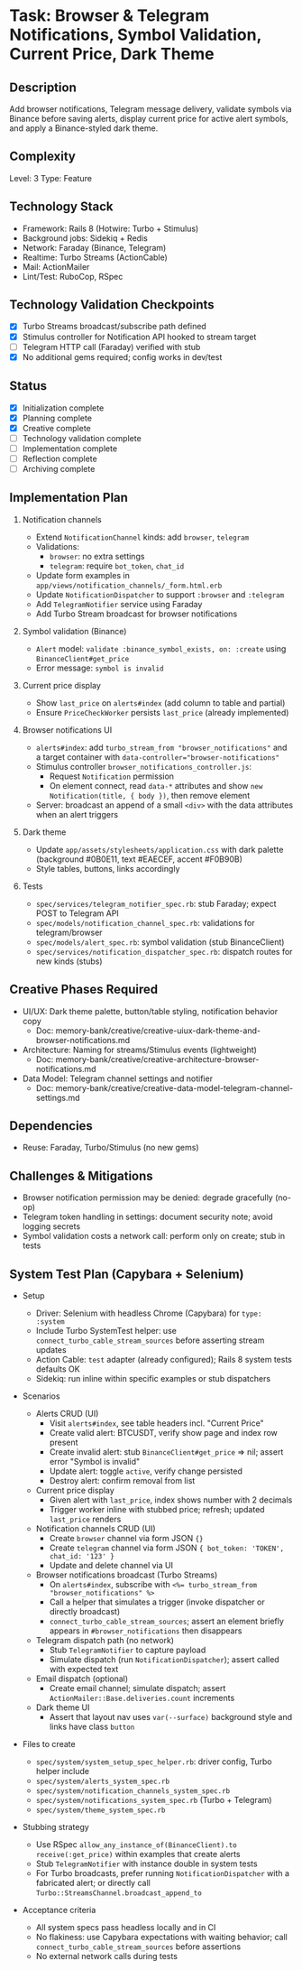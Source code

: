 # Task: Browser & Telegram Notifications, Symbol Validation, Current Price, Dark Theme

## Description
Add browser notifications, Telegram message delivery, validate symbols via Binance before saving alerts, display current price for active alert symbols, and apply a Binance-styled dark theme.

## Complexity
Level: 3
Type: Feature

## Technology Stack
- Framework: Rails 8 (Hotwire: Turbo + Stimulus)
- Background jobs: Sidekiq + Redis
- Network: Faraday (Binance, Telegram)
- Realtime: Turbo Streams (ActionCable)
- Mail: ActionMailer
- Lint/Test: RuboCop, RSpec

## Technology Validation Checkpoints
- [x] Turbo Streams broadcast/subscribe path defined
- [x] Stimulus controller for Notification API hooked to stream target
- [ ] Telegram HTTP call (Faraday) verified with stub
- [x] No additional gems required; config works in dev/test

## Status
- [x] Initialization complete
- [x] Planning complete
- [x] Creative complete
- [ ] Technology validation complete
- [ ] Implementation complete
- [ ] Reflection complete
- [ ] Archiving complete

## Implementation Plan
1) Notification channels
   - Extend `NotificationChannel` kinds: add `browser`, `telegram`
   - Validations:
     - `browser`: no extra settings
     - `telegram`: require `bot_token`, `chat_id`
   - Update form examples in `app/views/notification_channels/_form.html.erb`
   - Update `NotificationDispatcher` to support `:browser` and `:telegram`
   - Add `TelegramNotifier` service using Faraday
   - Add Turbo Stream broadcast for browser notifications

2) Symbol validation (Binance)
   - `Alert` model: `validate :binance_symbol_exists, on: :create` using `BinanceClient#get_price`
   - Error message: `symbol is invalid`

3) Current price display
   - Show `last_price` on `alerts#index` (add column to table and partial)
   - Ensure `PriceCheckWorker` persists `last_price` (already implemented)

4) Browser notifications UI
   - `alerts#index`: add `turbo_stream_from "browser_notifications"` and a target container with `data-controller="browser-notifications"`
   - Stimulus controller `browser_notifications_controller.js`:
     - Request `Notification` permission
     - On element connect, read `data-*` attributes and show `new Notification(title, { body })`, then remove element
   - Server: broadcast an append of a small `<div>` with the data attributes when an alert triggers

5) Dark theme
   - Update `app/assets/stylesheets/application.css` with dark palette (background #0B0E11, text #EAECEF, accent #F0B90B)
   - Style tables, buttons, links accordingly

6) Tests
   - `spec/services/telegram_notifier_spec.rb`: stub Faraday; expect POST to Telegram API
   - `spec/models/notification_channel_spec.rb`: validations for telegram/browser
   - `spec/models/alert_spec.rb`: symbol validation (stub BinanceClient)
   - `spec/services/notification_dispatcher_spec.rb`: dispatch routes for new kinds (stubs)

## Creative Phases Required
- UI/UX: Dark theme palette, button/table styling, notification behavior copy
  - Doc: memory-bank/creative/creative-uiux-dark-theme-and-browser-notifications.md
- Architecture: Naming for streams/Stimulus events (lightweight)
  - Doc: memory-bank/creative/creative-architecture-browser-notifications.md
- Data Model: Telegram channel settings and notifier
  - Doc: memory-bank/creative/creative-data-model-telegram-channel-settings.md

## Dependencies
- Reuse: Faraday, Turbo/Stimulus (no new gems)

## Challenges & Mitigations
- Browser notification permission may be denied: degrade gracefully (no-op)
- Telegram token handling in settings: document security note; avoid logging secrets
- Symbol validation costs a network call: perform only on create; stub in tests

## System Test Plan (Capybara + Selenium)

- Setup
  - Driver: Selenium with headless Chrome (Capybara) for `type: :system`
  - Include Turbo SystemTest helper: use `connect_turbo_cable_stream_sources` before asserting stream updates
  - Action Cable: `test` adapter (already configured); Rails 8 system tests defaults OK
  - Sidekiq: run inline within specific examples or stub dispatchers

- Scenarios
  - Alerts CRUD (UI)
    - Visit `alerts#index`, see table headers incl. "Current Price"
    - Create valid alert: BTCUSDT, verify show page and index row present
    - Create invalid alert: stub `BinanceClient#get_price` => nil; assert error "Symbol is invalid"
    - Update alert: toggle `active`, verify change persisted
    - Destroy alert: confirm removal from list
  - Current price display
    - Given alert with `last_price`, index shows number with 2 decimals
    - Trigger worker inline with stubbed price; refresh; updated `last_price` renders
  - Notification channels CRUD (UI)
    - Create `browser` channel via form JSON `{}`
    - Create `telegram` channel via form JSON `{ bot_token: 'TOKEN', chat_id: '123' }`
    - Update and delete channel via UI
  - Browser notifications broadcast (Turbo Streams)
    - On `alerts#index`, subscribe with `<%= turbo_stream_from "browser_notifications" %>`
    - Call a helper that simulates a trigger (invoke dispatcher or directly broadcast)
    - `connect_turbo_cable_stream_sources`; assert an element briefly appears in `#browser_notifications` then disappears
  - Telegram dispatch path (no network)
    - Stub `TelegramNotifier` to capture payload
    - Simulate dispatch (run `NotificationDispatcher`); assert called with expected text
  - Email dispatch (optional)
    - Create email channel; simulate dispatch; assert `ActionMailer::Base.deliveries.count` increments
  - Dark theme UI
    - Assert that layout nav uses `var(--surface)` background style and links have class `button`

- Files to create
  - `spec/system/system_setup_spec_helper.rb`: driver config, Turbo helper include
  - `spec/system/alerts_system_spec.rb`
  - `spec/system/notification_channels_system_spec.rb`
  - `spec/system/notifications_system_spec.rb` (Turbo + Telegram)
  - `spec/system/theme_system_spec.rb`

- Stubbing strategy
  - Use RSpec `allow_any_instance_of(BinanceClient).to receive(:get_price)` within examples that create alerts
  - Stub `TelegramNotifier` with instance double in system tests
  - For Turbo broadcasts, prefer running `NotificationDispatcher` with a fabricated alert; or directly call `Turbo::StreamsChannel.broadcast_append_to`

- Acceptance criteria
  - All system specs pass headless locally and in CI
  - No flakiness: use Capybara expectations with waiting behavior; call `connect_turbo_cable_stream_sources` before assertions
  - No external network calls during tests
